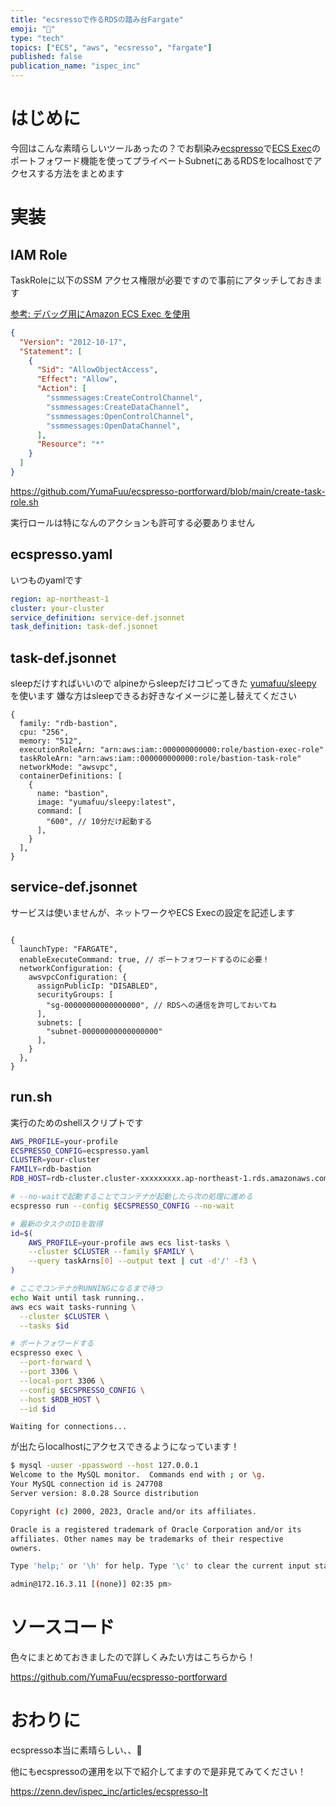 ```yaml
---
title: "ecsressoで作るRDSの踏み台Fargate"
emoji: "💨"
type: "tech"
topics: ["ECS", "aws", "ecsresso", "fargate"]
published: false
publication_name: "ispec_inc"
---
```


# はじめに

今回はこんな素晴らしいツールあったの？でお馴染み[ecspresso](https://github.com/kayac/ecspresso)で[ECS Exec](https://docs.aws.amazon.com/ja_jp/AmazonECS/latest/userguide/ecs-exec.html)のポートフォワード機能を使ってプライベートSubnetにあるRDSをlocalhostでアクセスする方法をまとめます

# 実装

## IAM Role

TaskRoleに以下のSSM アクセス権限が必要ですので事前にアタッチしておきます

[参考: デバッグ用にAmazon ECS Exec を使用](https://docs.aws.amazon.com/ja_jp/AmazonECS/latest/userguide/ecs-exec.html)

```json:policy.json
{
  "Version": "2012-10-17",
  "Statement": [
    {
      "Sid": "AllowObjectAccess",
      "Effect": "Allow",
      "Action": [
        "ssmmessages:CreateControlChannel",
        "ssmmessages:CreateDataChannel",
        "ssmmessages:OpenControlChannel",
        "ssmmessages:OpenDataChannel",
      ],
      "Resource": "*"
    }
  ]
}

```

https://github.com/YumaFuu/ecspresso-portforward/blob/main/create-task-role.sh

実行ロールは特になんのアクションも許可する必要ありません


## ecspresso.yaml

いつものyamlです

```yaml:ecspresso.yaml
region: ap-northeast-1
cluster: your-cluster
service_definition: service-def.jsonnet
task_definition: task-def.jsonnet
```

## task-def.jsonnet

sleepだけすればいいので alpineからsleepだけコピってきた [yumafuu/sleepy](https://github.com/YumaFuu/docker-sleepy) を使います
嫌な方はsleepできるお好きなイメージに差し替えてください

```json:task-def.jsonnet
{
  family: "rdb-bastion",
  cpu: "256",
  memory: "512",
  executionRoleArn: "arn:aws:iam::000000000000:role/bastion-exec-role"
  taskRoleArn: "arn:aws:iam::000000000000:role/bastion-task-role"
  networkMode: "awsvpc",
  containerDefinitions: [
    {
      name: "bastion",
      image: "yumafuu/sleepy:latest",
      command: [
        "600", // 10分だけ起動する
      ],
    }
  ],
}

```

## service-def.jsonnet

サービスは使いませんが、ネットワークやECS Execの設定を記述します

```json:service-def.jsonnet

{
  launchType: "FARGATE",
  enableExecuteCommand: true, // ポートフォワードするのに必要！
  networkConfiguration: {
    awsvpcConfiguration: {
      assignPublicIp: "DISABLED",
      securityGroups: [
        "sg-00000000000000000", // RDSへの通信を許可しておいてね
      ],
      subnets: [
        "subnet-00000000000000000"
      ],
    }
  },
}

```

## run.sh

実行のためのshellスクリプトです

```bash:run.sh
AWS_PROFILE=your-profile
ECSPRESSO_CONFIG=ecspresso.yaml
CLUSTER=your-cluster
FAMILY=rdb-bastion
RDB_HOST=rdb-cluster.cluster-xxxxxxxxx.ap-northeast-1.rds.amazonaws.com

# --no-waitで起動することでコンテナが起動したら次の処理に進める
ecspresso run --config $ECSPRESSO_CONFIG --no-wait

# 最新のタスクのIDを取得
id=$(
    AWS_PROFILE=your-profile aws ecs list-tasks \
    --cluster $CLUSTER --family $FAMILY \
    --query taskArns[0] --output text | cut -d'/' -f3 \
)

# ここでコンテナがRUNNINGになるまで待つ
echo Wait until task running..
aws ecs wait tasks-running \
  --cluster $CLUSTER \
  --tasks $id

# ポートフォワードする
ecspresso exec \
  --port-forward \
  --port 3306 \
  --local-port 3306 \
  --config $ECSPRESSO_CONFIG \
  --host $RDB_HOST \
  --id $id
```


```
Waiting for connections...
```
が出たらlocalhostにアクセスできるようになっています！

```bash
$ mysql -uuser -ppassword --host 127.0.0.1
Welcome to the MySQL monitor.  Commands end with ; or \g.
Your MySQL connection id is 247708
Server version: 8.0.28 Source distribution

Copyright (c) 2000, 2023, Oracle and/or its affiliates.

Oracle is a registered trademark of Oracle Corporation and/or its
affiliates. Other names may be trademarks of their respective
owners.

Type 'help;' or '\h' for help. Type '\c' to clear the current input statement.

admin@172.16.3.11 [(none)] 02:35 pm>
```


# ソースコード

色々にまとめておきましたので詳しくみたい方はこちらから！

https://github.com/YumaFuu/ecspresso-portforward

# おわりに

ecspresso本当に素晴らしい、、🤙

他にもecspressoの運用を以下で紹介してますので是非見てみてください！

https://zenn.dev/ispec_inc/articles/ecspresso-lt


